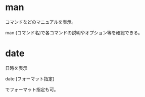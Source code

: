 # man
コマンドなどのマニュアルを表示。

man (コマンド名)で各コマンドの説明やオプション等を確認できる。

# date
日時を表示

date [フォーマット指定]

でフォーマット指定も可。
